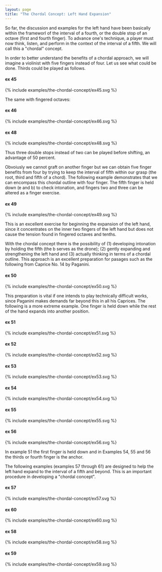 ```yaml
---
layout: page
title: "The Chordal Concept: Left Hand Expansion"
---
```


So far, the discussion and examples for the left hand have been basically within the frameworl of the interval of a fourth, or the double stop of an octave (first and fourth finger). To advance one's technique, a player must now think, listen, and perform in the context of the interval of a fifth. We will call this a "chordal" concept. 

In order to better understand the benefits of a chordal approach, we will imagine a violinist with five fingers instead of four. Let us see what could be done. Thirds could be played as follows. 

#### ex 45

{% include examples/the-chordal-concept/ex45.svg %}

The same with fingered octaves:

#### ex 46

{% include examples/the-chordal-concept/ex46.svg %}

#### ex 48

{% include examples/the-chordal-concept/ex48.svg %}

Thus three double stops instead of two can be played before shifting, an advantage of 50 percent. 

Obvoiusly we cannot graft on another finger but we can obtain five finger benefits from four by trying to keep the interval of fifth within our grasp (the root, third and fifth of a chord). The following example demonstrates that we can encompass this chordal outline with four finger. The fifth finger is held down (e and b) to check intonation, and fingers two and three can be altered as a finger exercise. 

#### ex 49

{% include examples/the-chordal-concept/ex49.svg %}

This is an excellent exercise for beginning the expansion of the left hand, since it concentrates on the inner two fingers of the left hand but does not cause the tension found in fingered octaves and tenths. 

With the chordal concept there is the possibility of (1) developing intonation by holding the fifth (the b serves as the drone); (2) gently expanding and strengthening the left hand and (3) actually thinking in terms of a chordal outline. This approach is an excellent preparation for pasages such as the following from Caprice No. 14 by Paganini. 

#### ex 50

{% include examples/the-chordal-concept/ex50.svg %}

This preparation is vital if one intends to play technically difficult works, since Paganini makes demands far beyond this in all his Caprices. The following is a more extreme example. One finger is held down while the rest of the hand expands into another position. 

#### ex 51

{% include examples/the-chordal-concept/ex51.svg %}

#### ex 52

{% include examples/the-chordal-concept/ex52.svg %}

#### ex 53

{% include examples/the-chordal-concept/ex53.svg %}

#### ex 54

{% include examples/the-chordal-concept/ex54.svg %}

#### ex 55

{% include examples/the-chordal-concept/ex55.svg %}

#### ex 56

{% include examples/the-chordal-concept/ex56.svg %}

In example 51 the first finger is held down and in Examples 54, 55 and 56 the thirds or fourth finger is the anchor. 

The following examples (examples 57 through 61) are designed to help the left hand expand to the interval of a fifth and beyond. This is an important procedure in developing a "chordal concept". 

#### ex 57

{% include examples/the-chordal-concept/ex57.svg %}

#### ex 60

{% include examples/the-chordal-concept/ex60.svg %}

#### ex 58

{% include examples/the-chordal-concept/ex58.svg %}

#### ex 59

{% include examples/the-chordal-concept/ex59.svg %}











